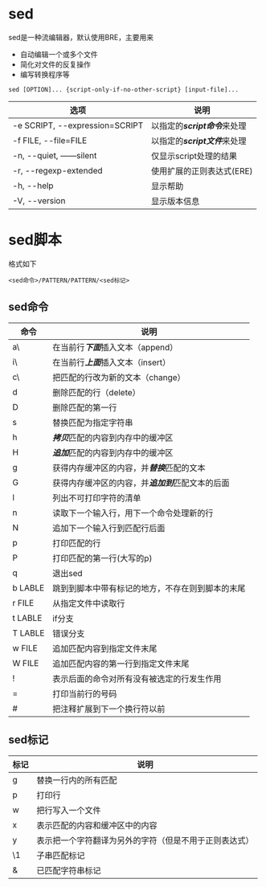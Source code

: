 # sed
sed是一种流编辑器，默认使用BRE，主要用来
- 自动编辑一个或多个文件
- 简化对文件的反复操作
- 编写转换程序等

```
sed [OPTION]... {script-only-if-no-other-script} [input-file]...
```

|选项 | 说明 |
|--- |--- |
| -e SCRIPT, --expression=SCRIPT | 以指定的***script命令***来处理 |
| -f FILE, --file=FILE | 以指定的***script文件***来处理 |
|-n, --quiet, ——silent | 仅显示script处理的结果 |
|-r, --regexp-extended | 使用扩展的正则表达式(ERE) |
|-h, --help | 显示帮助 |
|-V, --version | 显示版本信息 |


# sed脚本 
格式如下

```
<sed命令>/PATTERN/PATTERN/<sed标记>
```

## sed命令
|命令 | 说明 |
|--- |--- |
|a\ | 在当前行***下面***插入文本（append） |
|i\ | 在当前行***上面***插入文本（insert） |
|c\ | 把匹配的行改为新的文本（change） | 
|d | 删除匹配的行（delete） |
|D | 删除匹配的第一行 |
|s | 替换匹配为指定字符串 |
|h | ***拷贝***匹配的内容到内存中的缓冲区 |
|H | ***追加***匹配的内容到内存中的缓冲区 |
|g | 获得内存缓冲区的内容，并***替换***匹配的文本 |
|G | 获得内存缓冲区的内容，并***追加到***匹配文本的后面 | 
|l | 列出不可打印字符的清单 |
|n | 读取下一个输入行，用下一个命令处理新的行 |
|N | 追加下一个输入行到匹配行后面 |
|p | 打印匹配的行 |
|P | 打印匹配的第一行(大写的p) |
|q | 退出sed |
|b LABLE | 跳到到脚本中带有标记的地方，不存在则到脚本的末尾 |
|r FILE | 从指定文件中读取行 |
|t LABLE | if分支 |
|T LABLE | 错误分支 |
|w FILE | 追加匹配内容到指定文件末尾 |
|W FILE | 追加匹配内容的第一行到指定文件末尾 |
|! | 表示后面的命令对所有没有被选定的行发生作用 |
|= | 打印当前行的号码 | 
|# | 把注释扩展到下一个换行符以前|

## sed标记
|标记 | 说明 |
|--- |--- |
|g | 替换一行内的所有匹配 | 
|p | 打印行 | 
|w | 把行写入一个文件 |
|x | 表示匹配的内容和缓冲区中的内容 |
|y | 表示把一个字符翻译为另外的字符（但是不用于正则表达式）|
|\1 | 子串匹配标记 |
|& | 已匹配字符串标记 |

